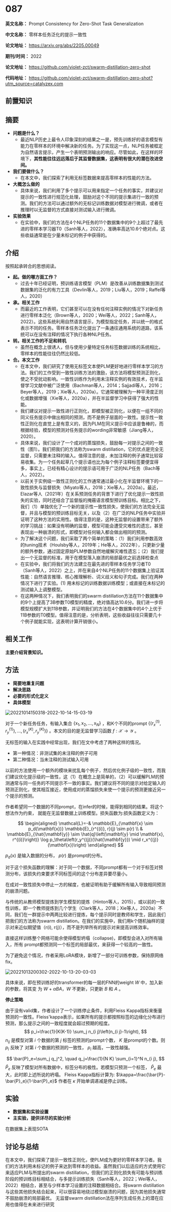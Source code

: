 # 087

**英文名称：** Prompt Consistency for Zero-Shot Task Generalization

**中文名称：** 零样本任务泛化的提示一致性

**论文地址：** https://arxiv.org/abs/2205.00049

**期刊/时间：** 2022

**论文地址：** https://github.com/violet-zct/swarm-distillation-zero-shot

**代码地址：** https://github.com/violet-zct/swarm-distillation-zero-shot?utm_source=catalyzex.com

## 前置知识

## 摘要

- **问题是什么？**
  - 最近NLP历史上最令人印象深刻的结果之一是，预先训练好的语言模型有能力在零样本的环境中解决新的任务。为了实现这一点，NLP任务被框定为自然语言提示，产生一个表明预测输出的响应。尽管如此，在这样的环境下，**其性能往往远远落后于其监督数据集，这表明有很大的潜在改进空间。**
- **我们要做什么？**
  - 在本文中，我们探索了利用无标签数据来提高零样本的性能的方法。
- **大概怎么做的**
  - 具体来说，我们利用了多个提示可以用来指定一个任务的事实，并建议对提示的一致性进行规范化处理，鼓励对这个不同的提示集进行一致的预测。我们的方法可以通过额外的无标记训练数据对模型进行微调，或者在推理时以无监督的方式直接对测试输入进行微调。
- **实验效果**
  - 在实验中，我们的方法在4个NLP任务的11个数据集中的9个上超过了最先进的零样本学习器T0（Sanh等人，2022），准确率高达10.6个绝对点。这些收益通常是在少量未标记的例子中获得的。

## 介绍

按照起承转合的思想阅读。
- **起。做的哪方面工作？**
  - 过去十年已经证明，预训练语言模型（PLM）是改善从训练数据集到测试数据集的泛化的有力工具（Devlin等人，2019；Liu等人，2019；Raffel等人，2020）
- **承。相关工作**
  - 而最近的工作表明，它们甚至可以在没有任何注释实例的情况下对新任务进行零样本泛化（Brown等人，2020；Wei等人，2022；Sanh等人，2022）。这些系统利用自然语言提示，为模型指定任务，并以统一的格式表示不同的任务。零样本任务泛化提出了一条通往通用系统的道路，该系统可以在没有注释的情况下执行各种NLP任务。
- **转。相关工作的不足和转机**
  - 虽然在概念上很诱人，但与使用少量特定任务标签数据训练的系统相比，零样本的性能往往仍然比较低。
- **合。本文工作**
  - 在本文中，我们研究了使用无标签文本使PLM更好地进行零样本学习的方法。我们的工作受到一致性训练方法的激励，该方法将模型预测正则化，使之不受扰动影响。一致性训练作为利用未注释实例的有效技术，在半监督学习文献中被广泛使用（Bachman等人，2014；Sajjadi等人，2016；Beyer等人，2019；Xie等人，2020a）。它通常被理解为一种平滑度正则化或数据增强（Xie等人，2020a），并在半监督学习中获得了强大的性能。
  - 我们建议对提示一致性进行正则化，即模型被正则化，以便在一组不同的同义任务提示中做出相同的预测，而不是例子层面的一致性。提示性一致性正则化在直觉上是有意义的，因为PLM在同义提示中应该是鲁棒的，而根据经验，模型的预测对任务提示的wording非常敏感（Jiang等人，2020）。
  - 具体来说，我们设计了一个成对的蒸馏损失，鼓励每一对提示之间的一致性（图1）。我们把我们的方法称为swarm distillation，它的优点是完全无监督，只需要未注释的输入。值得注意的是，未加注释的例子通常比较容易收集。为一个任务起草几个提示语也比为每个例子注释标签要便宜得多，事实上，已经有精心设计的提示语可用于广泛的NLP任务（Bach等人，2022）。
  - 以前关于实例级一致性正则化的工作通常通过最小化在半监督环境下的一致性损失与监督损失（Miyato等人，2018；Xie等人，2020a）。最近，Elazar等人（2021年）在关系预测任务的背景下进行了优化提示一致性损失的实验，同时还结合了监督版的掩蔽语言模型预训练目标。相比之下，我们（1）单独优化了一个新的提示性一致性损失，使我们的方法完全无监督，并且与模型的预训练目标无关，以及（2）在广泛的NLP任务中实验并证明了这种方法的实用性。值得注意的是，这种无监督的设置带来了额外的学习挑战：如果没有明确的监督，模型可能会遭受灾难性的遗忘，甚至表现出一种崩溃的形式，即模型对任何输入都会做出相同的预测。
  - 为了解决这个问题，我们采取了两个简单的策略：（1）我们利用参数高效的tuning技术（Houlsby等人，2019年；He等人，2022年），只更新少量的额外参数，通过固定原始PLM参数自然地缓解灾难性遗忘；（2）我们提出一个无监督的标准，用于在模型落入崩溃的局部最优之前选择检查点
  - 在实验中，我们将我们的方法建立在最先进的零样本任务学习者T0（Sanh等人，2022）之上，并在来自4个NLP任务的11个数据集上验证其性能：自然语言推理、核心推理解析、词义歧义和句子完成。我们在两种情况下进行了实验。(1) 用未标记的训练数据训练模型；或直接在未标记的测试输入上调整模型。
  - 在这两种情况下，我们表明我们的swarm distillation方法在11个数据集中的9个上提高了3B参数T0模型的精度，绝对值高达10.6分。我们进一步将模型规模扩大到11B参数，并证明我们的方法在4个数据集中的4个上优于11B参数的T0模型。值得注意的是，分析表明，这些收益往往只需要几十个例子就能实现，这表明计算开销很小。


## 相关工作

**主要介绍背景知识。**

## 方法

- **简要地重复问题**
- **解决思路**
- **必要的形式化定义**
- **具体模型**

![20221014150318-2022-10-14-15-03-19](https://cdn.jsdelivr.net/gh/ironartisan/picRepo/20221014150318-2022-10-14-15-03-19.png)

对于一个新任务任务，有输入集合 $\left\{\mathrm{x}_1, \mathrm{x}_2, \ldots, \mathrm{x}_N\right\}$ ，和K个不同的prompt $\left\{\left(r_x^{(1)}, r_y^{(1)}\right), \ldots,\left(r_x^{(K)}, r_y^{(K)}\right)\right\}$ 。本文的目的是无监督学习函数 $f: \mathcal{X} \rightarrow \mathcal{Y}$ 。


无标签的输入在实践中经常出现，我们在文中考虑了两种这样的情况。
- 第一种情况：非测试集的未注释的例子可用
- 第二种情况：当未注释的测试输入可用

以前的方法使用一个额外的模块来扰乱每个例子，然后优化例子级的一致性，而我们建议优化提示级的一致性，这（1）在概念上是简单的，（2）可以缓解PLM的预测通常与同一任务的不同提示不一致的事实。我们建议将不同的提示对给定输入的预测正则化，使其相互接近，使用成对的蒸馏损失来使一个提示的预测更接近另一个提示的预测。


作者希望同一个数据的不同prompt，在infer的时候，能得到相同的结果。将这个想法作为约束， 就能在无监督数据上训练模型。损失函数为:损失函数定义为：

$$
\begin{aligned}
\mathcal{L}=-& \mathbb{E}_{\mathbf{x} \sim p_d(\mathbf{x})} \mathbb{E}_{r^{(i)}, r}(j) \sim p(r) \\
& \mathbb{E}_{\hat{\mathbf{y}} \sim \hat{q}\left(\mathbf{y} \mid \mathbf{x}, r^{(i)}\right)} \log p_\theta\left(r_y^{(j)}(\hat{\mathbf{y}}) \mid r_x^{(j)}(\mathbf{x})\right)
\end{aligned}
$$

$p_d(\mathrm{x})$ 是输入数据的分布， $p(r)$ 是prompt的分布。

对于这个损失函数的理解：对于同一个数据，不同prompt都有一个对于标签对预测分布，该损失约束要求不同标签间的这个分布差异要尽量小。

在成对一致性损失中停止一方的梯度，也被证明有助于缓解所有输入导致相同预测的崩溃问题。

与传统的从教师模型提炼到学生模型的提炼（Hinton等人，2015），或以前的一致性训练，即一个教师提炼到几个学生（Clark等人，2018；Xie等人，2020a）不同，我们在一群提示中两两比较进行提炼，每个提示同时是教师和学生，因此我们把我们的方法称为swarm distillation。在我们的实施中，我们用k个随机抽样的提示对来近似期望值（r(i), r(j)），而不是列举所有的提示对来提高训练效率。

直接这样训练整个网络可能佘使得模型坍塌（collapse)，即模型会进入对所有输入，所有 prompt都预测同一个标签的局部最优，来获得一个较高的一致性。

为了避免这个情况，作者采用LoRA模块，新增了一部分可训练参数，保持原网络fix。

![20221013200302-2022-10-13-20-03-03](https://cdn.jsdelivr.net/gh/ironartisan/picRepo/20221013200302-2022-10-13-20-03-03.png)


具体来说，即在预训练好的transformer的每一层的FNN的weight $W$ 中，加入新的参数，将其变 为 $W+\alpha B A ， W$ 不更新，只更新 $B$ 和 $A$ 。

**停止策略**

由于没有valid集，作者设计了一个训练停止条件，利用Fleiss Kappa指标来衡量预测的一致性。Fleiss'kappa表示，如果所有的提示都按照标签的边缘化分布进行预测，那么提示之间的一致程度就会超过预期的程度。
$$
p_i=\frac{1}{K(K-1)} \sum_j n_{i j}\left(n_{i j}-1\right),
$$
$n_{i j}$ 是模型对第 $i$ 个数据的第 $j$ 标签的预测的prompt个数， $K$ 是prompt的个数。则 $p_i$ 反映了 对第 $i$ 个数据的预测的一致性， $p_i$ 越高，一致性越强。




$$
\bar{P}_e=\sum_j q_j^2, \quad q_j=\frac{1}{N K} \sum_{i=1}^N n_{i j},
$$
$\bar{P}_e$ 反映了模型对所有数据中，标签分布的极性。若模型只预测一个标签， $\bar{P}_e$ 最大，此时即上述所说的坍塌。
Fleiss Kappa指标计算为: $\kappa=\frac{\bar{P}-\bar{P}_e}{1-\bar{P}_e}$
作者在 $\kappa$ 开始单调递减是停止训练。


## 实验

- **数据集和实验设置**
- **主实验，提供详尽的实验分析**

在数据集上表现SOTA

## 讨论与总结

在本文中，我们探索了提示一致性正则化，使PLM成为更好的零样本学习者。我们的方法利用未标记的例子来达到零样本的收益。虽然我们以后适应的方式使用它来适应PLM与所提出的swarm distillation，但我们的正则化损失有可能与预训练阶段的预训练目标相结合，与多提示训练损失（Sanh等人，2022；Wei等人，2022）相结合，甚至与少样本学习设置的注释数据相结合。将swarm distillation与这些其他损失结合起来，可以很容易地绕过模型崩溃的问题，因为其他损失通常不鼓励崩溃的局部最优。
无监督swarm distillation法在序列生成任务上的潜在应用也值得在未来进行研究


